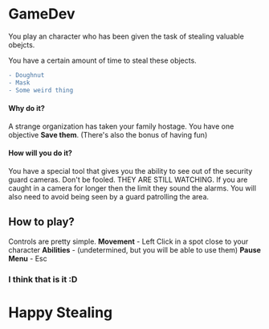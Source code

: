 # GameDev

You play an character who has been given the task of stealing valuable obejcts.

You have a certain amount of time to steal these objects.
```diff
- Doughnut
- Mask
- Some weird thing
```
#### Why do it?
A strange organization has taken your family hostage. You have one objective **Save them**. (There's also the bonus of having fun)

#### How will you do it?
You have a special tool that gives you the ability to see out of the security guard cameras. Don't be fooled. THEY ARE STILL WATCHING.
If you are caught in a camera for longer then the limit they sound the alarms.
You will also need to avoid being seen by a guard patrolling the area.

## How to play?
Controls are pretty simple.
**Movement**
	- Left Click in a spot close to your character
**Abilities**
	- (undetermined, but you will be able to use them)
**Pause Menu**
	- Esc

### I think that is it :D
# Happy Stealing

